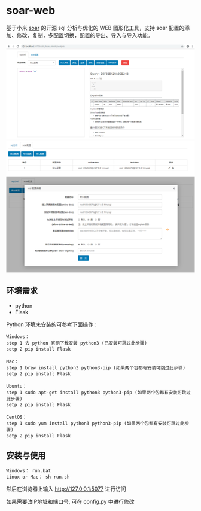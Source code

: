 # soar-web
基于小米 [soar](https://github.com/XiaoMi/soar) 的开源 sql 分析与优化的 WEB 图形化工具，支持 soar 配置的添加、修改、复制，多配置切换，配置的导出、导入与导入功能。

![soar](https://raw.githubusercontent.com/xiyangxixian/soar-web/master/doc/img/example-1.png?v=1)
![soar](https://raw.githubusercontent.com/xiyangxixian/soar-web/master/doc/img/example-2.png?v=1)
![soar](https://raw.githubusercontent.com/xiyangxixian/soar-web/master/doc/img/example-3.png?v=1)

## 环境需求
* python
* Flask

Python 环境未安装的可参考下面操作：
```
Windows：
step 1 去 python 官网下载安装 python3 (已安装可跳过此步骤)
setp 2 pip install Flask

Mac：
step 1 brew install python3 python3-pip (如果两个包都有安装可跳过此步骤)
setp 2 pip install Flask

Ubuntu：
step 1 sudo apt-get install python3 python3-pip (如果两个包都有安装可跳过此步骤)
setp 2 pip install Flask

CentOS：
step 1 sudo yum install python3 python3-pip (如果两个包都有安装可跳过此步骤)
setp 2 pip install Flask
```


## 安装与使用
```
Windows： run.bat
Linux or Mac： sh run.sh
```

然后在浏览器上输入 http://127.0.0.1:5077 进行访问

如果需要改IP地址和端口号, 可在 config.py 中进行修改
